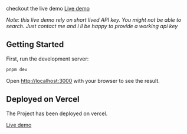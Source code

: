 checkout the live demo [Live demo](https://riot-match-history.vercel.app/) 

_Note: this live demo rely on short lived API key. You might not be able to search. Just contact me and i ll be happy to provide a working api key_
## Getting Started

First, run the development server:

```bash
pnpm dev
```

Open [http://localhost:3000](http://localhost:3000) with your browser to see the result.


## Deployed on Vercel

The Project has been deployed on vercel. 

[Live demo](https://riot-match-history.vercel.app/) 
